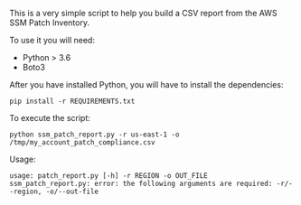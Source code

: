 This is a very simple script to help you build a CSV report from the AWS SSM Patch Inventory.

To use it you will need:

* Python > 3.6
* Boto3

After you have installed Python, you will have to install the dependencies:

```
pip install -r REQUIREMENTS.txt
```

To execute the script:

```
python ssm_patch_report.py -r us-east-1 -o /tmp/my_account_patch_compliance.csv
```

Usage:

```
usage: patch_report.py [-h] -r REGION -o OUT_FILE
ssm_patch_report.py: error: the following arguments are required: -r/--region, -o/--out-file
```